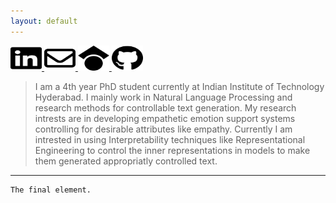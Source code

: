 ```yaml
---
layout: default
---
```

<a href="https://www.linkedin.com/in/aishwaryamdm/">
<img src="assets/img/linkedin-brands.svg" alt="linkedin_icon" width="50" height="40">
</a>
<a href="mailto:ao21resch11002@iith.ac.in">
<img src="assets/img/envelope-regular.svg" alt="mail_icon" width="50" height="40">
</a>
<a href="https://scholar.google.com/citations?user=YbyzuEEAAAAJ&hl=en">
<img src="assets/img/google-scholar-brands.svg" alt="scholar_icon" width="50" height="40">
</a>
<a href="https://github.com/Quartz14">
<img src="assets/img/github-brands.svg" alt="github_icon" width="50" height="40">
</a>


> I am a 4th year PhD student currently at Indian Institute of Technology Hyderabad. I mainly work in Natural Language Processing and research methods for controllable text generation.
My research intrests are in developing empathetic emotion support systems controlling for desirable attributes like empathy. Currently I am intrested in using Interpretability techniques like Representational Engineering to control the inner representations in models to make them generated appropriatly controlled text.

* * *

```
The final element.
```
